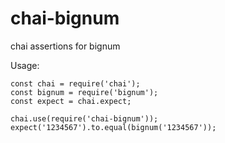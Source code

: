 # chai-bignum

chai assertions for bignum

Usage:

```
const chai = require('chai');
const bignum = require('bignum');
const expect = chai.expect;

chai.use(require('chai-bignum'));
expect('1234567').to.equal(bignum('1234567'));
```
